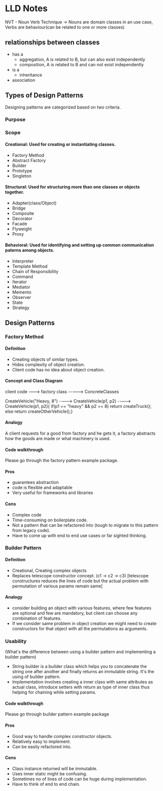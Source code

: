 # LLD Notes

NVT - Noun Verb Technique -> Nouns are domain classes in an use case, Verbs are behaviour(can be related to one or more classes)

## relationships between classes
- has a
  - aggregation, A is related to B, but can also exist independently
  - composition, A is related to B and can not exist independently
- is a
  - inheritance
- association

## Types of Design Patterns

Designing patterns are categorized based on two criteria.

### Purpose 
### Scope

#### Creational: Used for creating or instantiating classes.

- Factory Method
- Abstract Factory
- Builder
- Prototype
- Singleton

#### Structural: Used for structuring more than one classes or objects together.

- Adapter(class/Object)
- Bridge
- Composite
- Decorator
- Facade
- Flyweight
- Proxy

#### Behavioral: Used for identifying and setting up common communication paterns among objects.

- Interpreter
- Template Method
- Chain of Responsibility
- Command
- Iterator
- Mediator
- Memento
- Observer
- State
- Strategy

## Design Patterns 

### Factory Method

#### Definition
- Creating objects of similar types.
- Hides complexity of object creation.
- Client code has no idea about object creation.

#### Concept and Class Diagram
client code ---> factory class -----> ConcreteClasses

CreateVehicle("Heavy, 8") ----> CreateVehicle(p1, p2) ----> CreateVehicle(p1, p2){ if(p1 == "heavy" && p2 == 8) return createTruck(); else return createOtherVehicle();}
#### Analogy
A client requests for a good from factory and he gets it, a factory abstracts how the goods are made or what machinery is used.

#### Code walkthrough
Please go through the factory pattern example package.

#### Pros 
- guarantees abstraction
- code is flexible and adaptable
- Very useful for frameworks and libraries

#### Cons
- Complex code
- Time-consuming on boilerplate code.
- Not a pattern that can be refactored into (tough to migrate to this pattern from legacy code).
- Have to come up with end to end use cases or far sighted thinking.

### Builder Pattern

#### Definition
- Creational, Creating complex objects
- Replaces telescope constructor concept. (c1 -> c2 -> c3) [telescope constructures reduces the lines of code but the actual problem with permutation of various params remain same]

#### Analogy
- consider building an object with various features, where few features are optional and few are mandatory, but client can choose any combination of features.
- If we consider same problem in object creation we might need to create constructors for that object with all the permutations as arguments.

### Usability
(What's the difference between using a builder pattern and implementing a builder pattern)

- String builder is a builder class which helps you to concatenate the string one after another and finally returns an immutable string. It's the using of builder pattern.
- Implementation involves creating a inner class with same attributes as actual class, introduce setters with return as type of inner class thus helping for chaining while setting params.

#### Code walkthrough
Please go through builder pattern example package

#### Pros
- Good way to handle complex constructor objects.
- Relatively easy to implement.
- Can be easily refactored into.

#### Cons
- Class instance returned will be immutable.
- Uses inner static might be confusing.
- Sometimes no of lines of code can be huge during implementation.
- Have to think of end to end chain.

[//]: # (#### Definition)

[//]: # ()
[//]: # (#### Analogy)

[//]: # ()
[//]: # (#### Code walkthrough)

[//]: # ()
[//]: # (#### Pros)

[//]: # ()
[//]: # (#### Cons)

